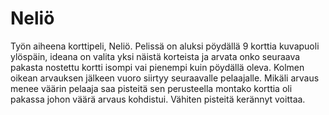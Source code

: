 # Neliö

Työn aiheena korttipeli, Neliö. 
Pelissä on aluksi pöydällä 9 korttia kuvapuoli ylöspäin, 
ideana on valita yksi näistä korteista ja arvata onko seuraava pakasta nostettu kortti isompi vai pienempi kuin pöydällä oleva.
Kolmen oikean arvauksen jälkeen vuoro siirtyy seuraavalle pelaajalle. 
Mikäli arvaus menee väärin pelaaja saa pisteitä sen perusteella montako korttia oli pakassa johon väärä arvaus kohdistui. 
Vähiten pisteitä kerännyt voittaa.

